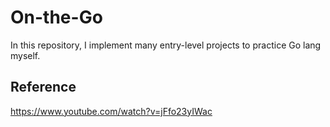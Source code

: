 # On-the-Go
In this repository, I implement many entry-level projects to practice Go lang myself. 

## Reference
https://www.youtube.com/watch?v=jFfo23yIWac
